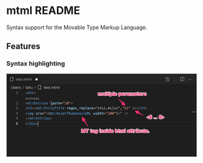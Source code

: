 # mtml README

Syntax support for the Movable Type Markup Language.

## Features

### Syntax highlighting

<img src="https://raw.githubusercontent.com/usualoma/vscode-mtml/main/images/syntax-highlighting.jpg" alt="Syntax highlighting" />
